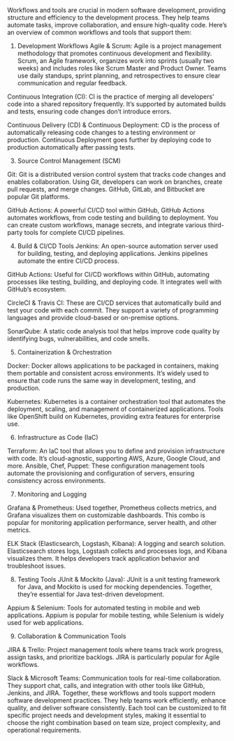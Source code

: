 Workflows and tools are crucial in modern software development, providing structure and efficiency to the development process. They help teams automate tasks, improve collaboration, and ensure high-quality code. Here’s an overview of common workflows and tools that support them:

1. Development Workflows
Agile & Scrum: Agile is a project management methodology that promotes continuous development and flexibility. Scrum, an Agile framework, organizes work into sprints (usually two weeks) and includes roles like Scrum Master and Product Owner. Teams use daily standups, sprint planning, and retrospectives to ensure clear communication and regular feedback.

Continuous Integration (CI): CI is the practice of merging all developers' code into a shared repository frequently. It’s supported by automated builds and tests, ensuring code changes don’t introduce errors.

Continuous Delivery (CD) & Continuous Deployment: CD is the process of automatically releasing code changes to a testing environment or production. Continuous Deployment goes further by deploying code to production automatically after passing tests.

3. Source Control Management (SCM)

Git: Git is a distributed version control system that tracks code changes and enables collaboration. Using Git, developers can work on branches, create pull requests, and merge changes. GitHub, GitLab, and Bitbucket are popular Git platforms.

GitHub Actions: A powerful CI/CD tool within GitHub, GitHub Actions automates workflows, from code testing and building to deployment. You can create custom workflows, manage secrets, and integrate various third-party tools for complete CI/CD pipelines.

4. Build & CI/CD Tools
Jenkins: An open-source automation server used for building, testing, and deploying applications. Jenkins pipelines automate the entire CI/CD process.

GitHub Actions: Useful for CI/CD workflows within GitHub, automating processes like testing, building, and deploying code. It integrates well with GitHub’s ecosystem.

CircleCI & Travis CI: These are CI/CD services that automatically build and test your code with each commit. They support a variety of programming languages and provide 
cloud-based or on-premise options.

SonarQube: A static code analysis tool that helps improve code quality by identifying bugs, vulnerabilities, and code smells.

5. Containerization & Orchestration

Docker: Docker allows applications to be packaged in containers, making them portable and consistent across environments. It’s widely used to ensure that code runs the same way in development, testing, and production.

Kubernetes: Kubernetes is a container orchestration tool that automates the deployment, scaling, and management of containerized applications. Tools like OpenShift build on Kubernetes, providing extra features for enterprise use.

6. Infrastructure as Code (IaC)

Terraform: An IaC tool that allows you to define and provision infrastructure with code. It’s cloud-agnostic, supporting AWS, Azure, Google Cloud, and more.
Ansible, Chef, Puppet: These configuration management tools automate the provisioning and configuration of servers, ensuring consistency across environments.

7. Monitoring and Logging

Grafana & Prometheus: Used together, Prometheus collects metrics, and Grafana visualizes them on customizable dashboards. This combo is popular for monitoring application performance, server health, and other metrics.

ELK Stack (Elasticsearch, Logstash, Kibana): A logging and search solution. Elasticsearch stores logs, Logstash collects and processes logs, and Kibana visualizes them. It helps developers track application behavior and troubleshoot issues.

8. Testing Tools
JUnit & Mockito (Java): JUnit is a unit testing framework for Java, and Mockito is used for mocking dependencies. Together, they’re essential for Java test-driven development.

Appium & Selenium: Tools for automated testing in mobile and web applications. Appium is popular for mobile testing, while Selenium is widely used for web applications.

9. Collaboration & Communication Tools

JIRA & Trello: Project management tools where teams track work progress, assign tasks, and prioritize backlogs. JIRA is particularly popular for Agile workflows.

Slack & Microsoft Teams: Communication tools for real-time collaboration. They support chat, calls, and integration with other tools like GitHub, Jenkins, and JIRA.
Together, these workflows and tools support modern software development practices. They help teams work efficiently, enhance quality, and deliver software consistently. Each tool can be customized to fit specific project needs and development styles, making it essential to choose the right combination based on team size, project
complexity, and operational requirements.
